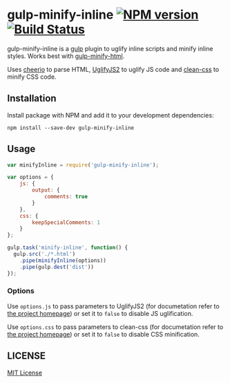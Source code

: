 # gulp-minify-inline [![NPM version](https://badge.fury.io/js/gulp-minify-inline.svg)](http://badge.fury.io/js/gulp-minify-inline) [![Build Status](https://travis-ci.org/shkuznetsov/gulp-minify-inline.svg?branch=master)](https://travis-ci.org/shkuznetsov/gulp-minify-inline)

gulp-minify-inline is a [gulp](https://github.com/wearefractal/gulp) plugin to uglify inline scripts and minify inline styles. Works best with [gulp-minify-html](https://www.npmjs.org/package/gulp-minify-html).

Uses [cheerio](https://github.com/cheeriojs/cheerio) to parse HTML, [UglifyJS2](https://github.com/mishoo/UglifyJS2) to uglify JS code and [clean-css](https://github.com/jakubpawlowicz/clean-css) to minify CSS code.

## Installation

Install package with NPM and add it to your development dependencies:

`npm install --save-dev gulp-minify-inline`

## Usage

```javascript
var minifyInline = require('gulp-minify-inline');

var options = {
	js: {
		output: {
			comments: true
		}
	},
	css: {
		keepSpecialComments: 1
	}
};

gulp.task('minify-inline', function() {
  gulp.src('./*.html')
    .pipe(minifyInline(options))
    .pipe(gulp.dest('dist'))
});
```

### Options

Use `options.js` to pass parameters to UglifyJS2 (for documetation refer to [the project homepage](https://github.com/mishoo/UglifyJS2)) or set it to `false` to disable JS uglification.

Use `options.css` to pass parameters to clean-css (for documetation refer to [the project homepage](https://github.com/jakubpawlowicz/clean-css)) or set it to `false` to disable CSS minification.

## LICENSE

[MIT License](http://en.wikipedia.org/wiki/MIT_License)